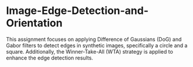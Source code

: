 # Image-Edge-Detection-and-Orientation
This assignment focuses on applying Difference of Gaussians (DoG) and Gabor filters to detect edges in synthetic images, specifically a circle and a square. Additionally, the Winner-Take-All (WTA) strategy is applied to enhance the edge detection results.
